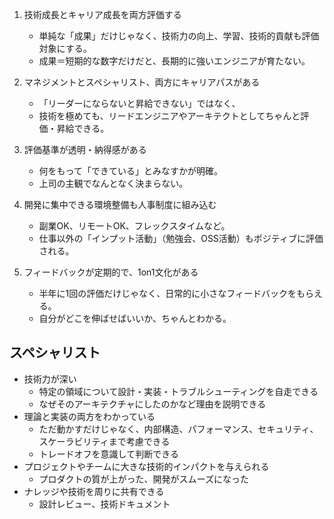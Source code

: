 1. 技術成長とキャリア成長を両方評価する
    - 単純な「成果」だけじゃなく、技術力の向上、学習、技術的貢献も評価対象にする。
    - 成果＝短期的な数字だけだと、長期的に強いエンジニアが育たない。

2. マネジメントとスペシャリスト、両方にキャリアパスがある
    - 「リーダーにならないと昇給できない」ではなく、
    - 技術を極めても、リードエンジニアやアーキテクトとしてちゃんと評価・昇給できる。

3. 評価基準が透明・納得感がある
    - 何をもって「できている」とみなすかが明確。
    - 上司の主観でなんとなく決まらない。

4. 開発に集中できる環境整備も人事制度に組み込む
    - 副業OK、リモートOK、フレックスタイムなど。
    - 仕事以外の「インプット活動」（勉強会、OSS活動）もポジティブに評価される。

5. フィードバックが定期的で、1on1文化がある
    - 半年に1回の評価だけじゃなく、日常的に小さなフィードバックをもらえる。
    - 自分がどこを伸ばせばいいか、ちゃんとわかる。


## スペシャリスト
- 技術力が深い
    - 特定の領域について設計・実装・トラブルシューティングを自走できる
    - なぜそのアーキテクチャにしたのかなど理由を説明できる
- 理論と実装の両方をわかっている
    - ただ動かすだけじゃなく、内部構造、パフォーマンス、セキュリティ、スケーラビリティまで考慮できる
    - トレードオフを意識して判断できる
- プロジェクトやチームに大きな技術的インパクトを与えられる
    - プロダクトの質が上がった、開発がスムーズになった
- ナレッジや技術を周りに共有できる
    - 設計レビュー、技術ドキュメント  